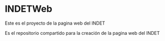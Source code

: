 # INDETWeb
Este es el proyecto de la pagina web del INDET

Es el repositorio compartido para la creación de la pagina web del INDET
